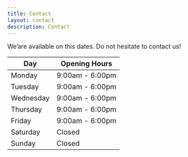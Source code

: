 ```yaml
---
title: Contact
layout: contact
description: Contact
---
```


We’are available on this dates. Do not hesitate to contact us!

| Day       | Opening Hours   |
| --------- | --------------- |
| Monday    | 9:00am - 6:00pm |
| Tuesday   | 9:00am - 6:00pm |
| Wednesday | 9:00am - 6:00pm |
| Thursday  | 9:00am - 6:00pm |
| Friday    | 9:00am - 6:00pm |
| Saturday  | Closed          |
| Sunday    | Closed          |
